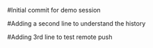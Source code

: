 #Initial commit for demo session


#Adding a second line to understand the history

#Adding 3rd line to test remote push
